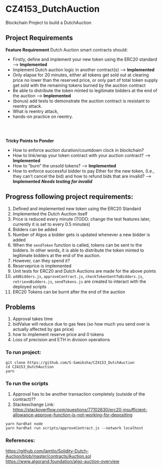# CZ4153_DutchAuction

Blockchain Project to build a DutchAuction

## Project Requirements
**Feature Requirement**
Dutch Auction smart contracts should:
- Firstly, define and implement your new token using the ERC20 standard --> **Implemented**
- Implement Dutch auction logic in another contract(s) --> **Implemented**
- Only elapse for 20 minutes, either all tokens get sold out at clearing price no lower than the reserved price, or only part of total token supply get sold with the remaining tokens burned by the auction contract
- Be able to distribute the token minted to legitimate bidders at the end of the auction --> **Implemented**
- (bonus) add tests to demonstrate the auction contract is resistant to reentry attack.
- What is reentry attack,
- hands-on practice on reentry.

<br><br>

**Tricky Points to Ponder** 
- How to enforce auction duration/countdown clock in blockchain?
- How to link/wrap your token contract with your auction contract? --> **Implemented**
- How to “burn” the unsold tokens? --> **Implemented**
- How to enforce successful bidder to pay Ether for the new token, (I.e., they can’t cancel the bid) and how to
refund bids that are invalid? --> **Implemented** ***Needs testing for invalid***

## Progress following project requirements:

1. Defined and implemented new token using the ERC20 Standard 
2. Implemented the Dutch Auction itself
3. Price is reduced every minute (TODO: change the test features later, currently it is set to every 0.5 minutes)
4. Bidders can be added
5. Number of Algos a bidder gets is updated whenever a new bidder is added 
6. When the `sendToken` function is called, tokens can be sent to the bidders. In other words, it is able to distribute the token minted to legitimate bidders at the end of the auction.
7. However, can they spend it?
8. Reserveprice is implemented 
9. Unit tests for ERC20 and Dutch Auctions are made for the above points
10. `addBidders.js`, `approveContract.js`, `checkTokenSentToBidders.js`, `retrieveBidders.js`, `sendTokens.js` are created to interact with the deployed scripts 
11. ERC20 Tokens can be burnt after the end of the auction

## Problems 

1. Approval takes time 
2. bidValue will reduce due to gas fees (so how much you send over is actually affected by gas price)
3. how to implement reserve price and 0 tokens
4. Loss of precision and ETH in division operations  

### To run project:
```
git clone https://github.com/S-Samiksha/CZ4153_DutchAuction
cd CZ4153_DutchAuction
yarn
```

### To run the scripts

1. Approval has to be another transaction completely (outside of the contract)?? 
2. Stackexchange Link: https://stackoverflow.com/questions/77102630/erc20-insufficient-allowance-approve-function-is-not-working-for-depositing

```
yarn hardhat node 
yarn hardhat run scripts/approveContract.js --network localhost 

```

### References:

https://github.com/lamtlo/Solidity-Dutch-Auction/blob/master/contracts/Auction.sol <br>
https://www.algorand.foundation/algo-auction-overview <br>